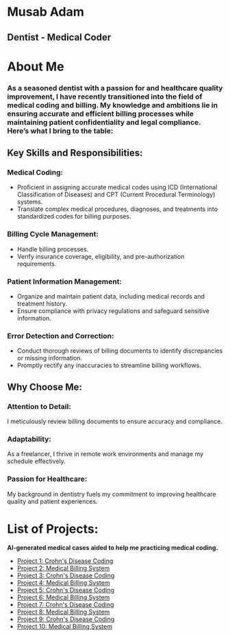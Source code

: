 # Musab Adam
## Dentist - Medical Coder
 
# About Me
### 	As a seasoned dentist with a passion for and healthcare quality improvement, I have recently transitioned into the field of medical coding and billing. My knowledge and ambitions lie in ensuring accurate and efficient billing processes while maintaining patient confidentiality and legal compliance. Here’s what I bring to the table: 

## Key Skills and Responsibilities: 
### Medical Coding: 
- Proficient in assigning accurate medical codes using ICD (International Classification of Diseases) and CPT (Current Procedural Terminology) systems. 
- Translate complex medical procedures, diagnoses, and treatments into standardized codes for billing purposes. 

### Billing Cycle Management: 
- Handle billing processes. 
- Verify insurance coverage, eligibility, and pre-authorization requirements.
 
### Patient Information Management: 
- Organize and maintain patient data, including medical records and treatment history. 
- Ensure compliance with privacy regulations and safeguard sensitive information.
  
### Error Detection and Correction: 
- Conduct thorough reviews of billing documents to identify discrepancies or missing information. 
- Promptly rectify any inaccuracies to streamline billing workflows. 

## Why Choose Me: 
### Attention to Detail: 
I meticulously review billing documents to ensure accuracy and compliance.
 
### Adaptability: 
As a freelancer, I thrive in remote work environments and manage my schedule effectively.
 
### Passion for Healthcare: 
My background in dentistry fuels my commitment to improving healthcare quality and patient experiences.
 

# List of Projects:
**AI-generated medical cases aided to help me practicing medical coding.**
- [Project 1: Crohn's Disease Coding](project1.md)
- [Project 2: Medical Billing System](project2.md)
- [Project 3: Crohn's Disease Coding](project3.md)
- [Project 4: Medical Billing System](project4.md)
- [Project 5: Crohn's Disease Coding](project5.md)
- [Project 6: Medical Billing System](project6.md)
- [Project 7: Crohn's Disease Coding](project7.md)
- [Project 8: Medical Billing System](project8.md)
- [Project 9: Crohn's Disease Coding](project9.md)
- [Project 10: Medical Billing System](project10.md)

